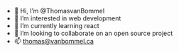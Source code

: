 - 👋 Hi, I’m @ThomasvanBommel
- 👀 I’m interested in web development
- 🌱 I’m currently learning react
- 💞️ I’m looking to collaborate on an open source project
- 📫 thomas@vanbommel.ca
